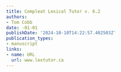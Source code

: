 ```yaml
---
title: Compleat Lexical Tutor v. 6.2
authors:
- Tom Cobb
date: -01-01
publishDate: '2024-10-10T14:22:57.402503Z'
publication_types:
- manuscript
links:
- name: URL
  url: www.lextutor.ca
---
```

